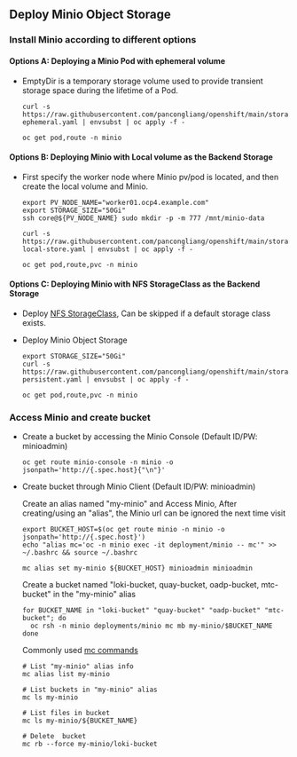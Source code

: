 ## Deploy Minio Object Storage

### Install Minio according to different options

#### Options A: Deploying a Minio Pod with ephemeral volume

* EmptyDir is a temporary storage volume used to provide transient storage space during the lifetime of a Pod.  

  ```
  curl -s https://raw.githubusercontent.com/pancongliang/openshift/main/storage/minio/minio-ephemeral.yaml | envsubst | oc apply -f -
  
  oc get pod,route -n minio
  ```

#### Options B: Deploying Minio with Local volume as the Backend Storage

* First specify the worker node where Minio pv/pod is located, and then create the local volume and Minio.

  ```
  export PV_NODE_NAME="worker01.ocp4.example.com"
  export STORAGE_SIZE="50Gi"
  ssh core@${PV_NODE_NAME} sudo mkdir -p -m 777 /mnt/minio-data

  curl -s https://raw.githubusercontent.com/pancongliang/openshift/main/storage/minio/minio-local-store.yaml | envsubst | oc apply -f -

  oc get pod,route,pvc -n minio
  ```

#### Options C: Deploying Minio with NFS StorageClass as the Backend Storage

* Deploy [NFS StorageClass](/storage/nfs-sc/readme.md), Can be skipped if a default storage class exists.

* Deploy Minio Object Storage

  ```
  export STORAGE_SIZE="50Gi"
  curl -s https://raw.githubusercontent.com/pancongliang/openshift/main/storage/minio/minio-persistent.yaml | envsubst | oc apply -f -

  oc get pod,route,pvc -n minio
  ```

### Access Minio and create bucket

* Create a bucket by accessing the Minio Console (Default ID/PW: minioadmin)
 
  ```
  oc get route minio-console -n minio -o jsonpath='http://{.spec.host}{"\n"}'
  ```

* Create bucket through Minio Client (Default ID/PW: minioadmin)
  
  Create an alias named "my-minio" and Access Minio, After creating/using an "alias", the Minio url can be ignored the next time visit
  ```    
  export BUCKET_HOST=$(oc get route minio -n minio -o jsonpath='http://{.spec.host}')
  echo "alias mc='oc -n minio exec -it deployment/minio -- mc'" >> ~/.bashrc && source ~/.bashrc

  mc alias set my-minio ${BUCKET_HOST} minioadmin minioadmin
  ```

  Create a bucket named "loki-bucket, quay-bucket, oadp-bucket, mtc-bucket" in the "my-minio" alias
  ```
  for BUCKET_NAME in "loki-bucket" "quay-bucket" "oadp-bucket" "mtc-bucket"; do
    oc rsh -n minio deployments/minio mc mb my-minio/$BUCKET_NAME
  done
  ```

  Commonly used [mc commands](https://min.io/docs/minio/linux/reference/minio-mc.html?ref=docs#command-quick-reference)
  ```
  # List "my-minio" alias info
  mc alias list my-minio

  # List buckets in "my-minio" alias
  mc ls my-minio

  # List files in bucket
  mc ls my-minio/${BUCKET_NAME}

  # Delete  bucket
  mc rb --force my-minio/loki-bucket
  ```  
